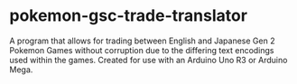 # pokemon-gsc-trade-translator
A program that allows for trading between English and Japanese Gen 2 Pokemon Games without corruption due to the differing text encodings used within the games. Created for use with an Arduino Uno R3 or Arduino Mega.
